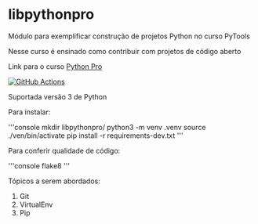 # libpythonpro
Módulo para exemplificar construção de projetos Python no curso PyTools

Nesse curso é ensinado como contribuir com projetos de código aberto

Link para o curso [Python Pro](https://www.python.pro.br)

[![GitHub Actions](https://github.com/urbanstech/libpythonpro/actions/workflows/ci.yml/badge.svg)](https://github.com)


Suportada versão 3 de Python

Para instalar:

'''console
mkdir libpythonpro/
python3 -m venv .venv
source ./ven/bin/activate
pip install -r requirements-dev.txt
'''

Para conferir qualidade de código:

'''console
flake8
'''



Tópicos a serem abordados:
1. Git 
2. VirtualEnv
3. Pip

